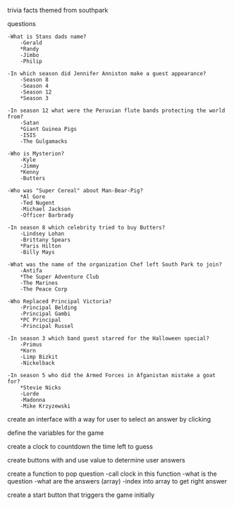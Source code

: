 trivia facts themed from southpark

questions

	-What is Stans dads name?
		-Gerald
		*Randy
		-Jimbo
		-Philip

	-In which season did Jennifer Anniston make a guest appearance?
		-Season 8
		-Season 4
		-Season 12
		*Season 3

	-In season 12 what were the Peruvian flute bands protecting the world from?
		-Satan
		*Giant Guinea Pigs
		-ISIS
		-The Gulgamacks

	-Who is Mysterion?
		-Kyle
		-Jimmy
		*Kenny
		-Butters

	-Who was "Super Cereal" about Man-Bear-Pig?
		*Al Gore
		-Ted Nugent
		-Michael Jackson
		-Officer Barbrady

	-In season 8 which celebrity tried to buy Butters?
		-Lindsey Lohan
		-Brittany Spears
		*Paris Hilton
		-Billy Mays

	-What was the name of the organization Chef left South Park to join?
		-Antifa
		*The Super Adventure Club
		-The Marines
		-The Peace Corp

	-Who Replaced Principal Victoria?
		-Principal Belding
		-Principal Gambi
		*PC Principal
		-Principal Russel

	-In season 3 which band guest starred for the Halloween special?
		-Primus
		*Korn
		-Limp Bizkit
		-Nickelback

	-In season 5 who did the Armed Forces in Afganistan mistake a goat for?
		*Stevie Nicks
		-Lorde
		-Madonna
		-Mike Krzyzewski

create an interface with a way for user to select an answer by clicking

define the variables for the game

create a clock to countdown the time left to guess

create buttons with and use value to determine user answers

create a function to pop question
	-call clock in this function
	-what is the question
	-what are the answers (array)
	-index into array to get right answer

create a start button that triggers the game initially
